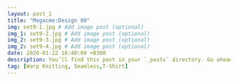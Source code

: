 ```yaml
---
layout: post_1
title: "Megacme:Design 09"
img: set9-1.jpg # Add image post (optional)
img_1: set9-2.jpg # Add image post (optional)
img_2: set9-3.jpg # Add image post (optional)
img_2: set9-4.jpg # Add image post (optional)
date: 2020-01-22 16:40:09 +0300
description: You’ll find this post in your `_posts` directory. Go ahead and edit it and re-build the site to see your changes. # Add post description (optional)
tag: [Warp Knitting, Seamless,T-Shirt]
---
```


